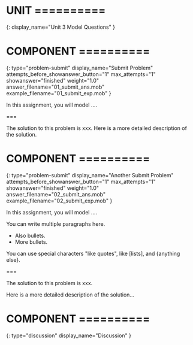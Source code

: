 # UNIT ==========
{:
    display_name="Unit 3 Model Questions"
}

# COMPONENT ==========
{:
    type="problem-submit"
    display_name="Submit Problem"
    attempts_before_showanswer_button="1"
    max_attempts="1"
    showanswer="finished"
    weight="1.0"
    answer_filename="01_submit_ans.mob"
    example_filename="01_submit_exp.mob"
}

In this assignment, you will model .... 

===

The solution to this problem is xxx.
Here is a more detailed description of the solution.

# COMPONENT ==========
{:
    type="problem-submit"
    display_name="Another Submit Problem"
    attempts_before_showanswer_button="1"
    max_attempts="1"
    showanswer="finished"
    weight="1.0"
    answer_filename="02_submit_ans.mob"
    example_filename="02_submit_exp.mob"
}

In this assignment, you will model ....

You can write multiple paragraphs here.

* Also bullets.
* More bullets.

You can use special characters "like quotes", like [lists], and {anything else}.

===

The solution to this problem is xxx.

Here is a more detailed description of the solution...

# COMPONENT ==========
{:
    type="discussion"
    display_name="Discussion"
}
